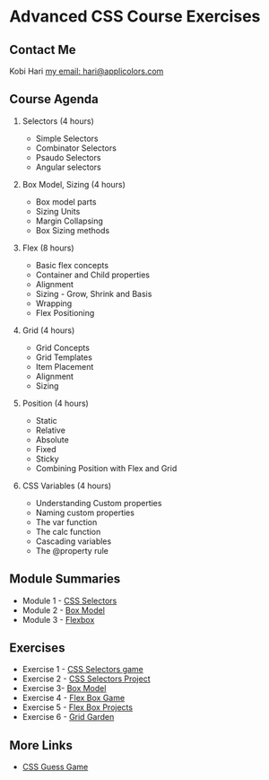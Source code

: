 # Advanced CSS Course Exercises

## Contact Me
Kobi Hari
[my email: hari@applicolors.com](mailto://hari@applicolors.com)

## Course Agenda
1. Selectors (4 hours)
   * Simple Selectors
   * Combinator Selectors
   * Psaudo Selectors
   * Angular selectors

2. Box Model, Sizing (4 hours)
   * Box model parts
   * Sizing Units
   * Margin Collapsing
   * Box Sizing methods

3. Flex (8 hours)
   * Basic flex concepts
   * Container and Child properties
   * Alignment
   * Sizing - Grow, Shrink and Basis
   * Wrapping
   * Flex Positioning

4. Grid (4 hours)
   * Grid Concepts
   * Grid Templates
   * Item Placement
   * Alignment
   * Sizing

5. Position (4 hours)
   * Static
   * Relative
   * Absolute
   * Fixed
   * Sticky
   * Combining Position with Flex and Grid

6. CSS Variables (4 hours)
   * Understanding Custom properties
   * Naming custom properties
   * The var function
   * The calc function
   * Cascading variables
   * The @property rule

## Module Summaries
* Module 1 - [CSS Selectors](Modules/Module%2001%20-%20Selectors/README.md)
* Module 2 - [Box Model](Modules/Module%2002%20-%20Box%20Model/README.md)
* Module 3 - [Flexbox](Modules/../Exercises/05.%20Flexboxes/README.md)


## Exercises
* Exercise 1 - [CSS Selectors game](Exercises/01.%20Selectors%20game/README.md)
* Exercise 2 - [CSS Selectors Project](Exercises/02.%20Selectors/README.md)
* Exercise 3- [Box Model](Exercises/03.%20Box%20Model/README.md)
* Exercise 4 - [Flex Box Game](Exercises/04.%20Flexbox%20Game/README.md)
* Exercise 5 - [Flex Box Projects](Exercises/05.%20Flexboxes/README.md)
* Exercise 6 - [Grid Garden](Exercises/06.%20Grid%20Game/README.md)

## More Links
* [CSS Guess Game](https://www.guess-css.app/)